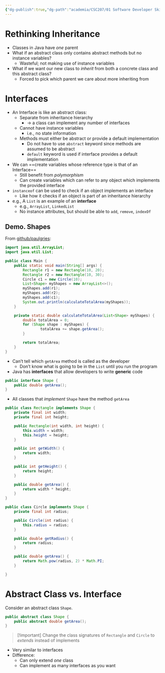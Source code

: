 ```yaml
---
{"dg-publish":true,"dg-path":"academia/CSC207/01 Software Developer Skills and Tools/Interfaces.md","permalink":"/academia/csc-207/01-software-developer-skills-and-tools/interfaces/","tags":["#lecture","#note","cs","java","university"],"created":"2024-09-20T12:11:04.000-04:00","updated":"2024-12-10T16:41:00.302-05:00"}
---
```



# Rethinking Inheritance

- Classes in Java have *one* parent
- What if an abstract class only contains abstract methods but no instance variables?
    - Wasteful; not making use of instance variables
- What if we want our new class to *inherit* from both a concrete class and this abstract class?
    - Forced to pick which parent we care about more inheriting from

# Interfaces

- An Interface is like an abstract class:
    - Separate from inheritance hierarchy
        - → a class can implement any number of interfaces
    - Cannot have instance variables
        - i.e., no state information
    - Methods must either be abstract or provide a default implementation
        - Do not have to use `abstract` keyword since methods are assumed to be abstract
        - `default` keyword is used if interface provides a default implementation
- We can ==create variables whose reference type is that of an Interface==
    - Still benefit from *polymorphism*
    - Can create variables which can refer to any object which implements the provided interface
- `instanceof` can be used to check if an object implements an interface
    - Like how it checks if an object is part of an inheritance hierarchy
- e.g., A `List` is an example of an **interface**
    - e.g., `ArrayList`, `LinkedList`
    - No instance attributes, but should be able to `add`, `remove`, `indexOf`

## Demo. Shapes

From [github/paulgries](https://github.com/paulgries/ShapeExample/tree/main/src):

```java file:Main.java
import java.util.ArrayList;
import java.util.List;

public class Main {
    public static void main(String[] args) {
        Rectangle r1 = new Rectangle(10, 20);
        Rectangle r2 = new Rectangle(10, 30);
        Circle c1 = new Circle(10);
        List<Shape> myShapes = new ArrayList<>();
        myShapes.add(r1);
        myShapes.add(r2);
        myShapes.add(c1);
        System.out.println(calculateTotalArea(myShapes));
    }

    private static double calculateTotalArea(List<Shape> myShapes) {
        double totalArea = 0;
        for (Shape shape : myShapes) {
                totalArea += shape.getArea();
        }

        return totalArea;
    }
}
```

- Can’t tell which `getArea` method is called as the developer
    - Don’t know what is going to be in the `List` until you run the program
- Java has **interfaces** that allow developers to write **generic** code

```java file:Shape.java
public interface Shape {
    public double getArea();
}
```

- All classes that *implement* `Shape` have the method `getArea`

```java file:Rectangle.java
public class Rectangle implements Shape {
    private final int width;
    private final int height;

    public Rectangle(int width, int height) {
        this.width = width;
        this.height = height;
    }

    public int getWidth() {
        return width;
    }

    public int getHeight() {
        return height;
    }

    public double getArea() {
        return width * height;
    }
}
```

```java file:Circle.java
public class Circle implements Shape {
    private final int radius;

    public Circle(int radius) {
        this.radius = radius;
    }

    public double getRadius() {
        return radius;
    }

    public double getArea() {
        return Math.pow(radius, 2) * Math.PI;
    }

}
```

# Abstract Class vs. Interface

Consider an abstract class `Shape`.

```java
public abstract class Shape {
    public abstract double getArea();
}
```

> [!important] Change the class signatures of `Rectangle` and `Circle` to *extends* instead of implements

- Very similar to interfaces
- Difference:
    - Can only extend *one* class
    - Can implement as many interfaces as you want

